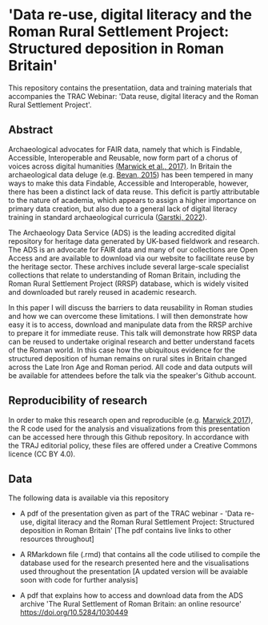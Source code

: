 # 'Data re-use, digital literacy and the Roman Rural Settlement Project: Structured deposition in Roman Britain'

This repository contains the presentatiion, data and training materials that accompanies the TRAC Webinar: 'Data reuse, digital literacy and the Roman Rural Settlement Project'.

## Abstract

Archaeological advocates for FAIR data, namely that which is Findable, Accessible, Interoperable and Reusable, now form part of a chorus of voices across digital humanities [(Marwick et al., 2017)](https://doi.org/10.31235/osf.io/72n8g). In Britain the archaeological data deluge (e.g. [Bevan, 2015](https://doi.org/10.15184/aqy.2015.102)) has been tempered in many ways to make this data Findable, Accessible and Interoperable, however, there has been a distinct lack of data reuse. This deficit is partly attributable to the nature of academia, which appears to assign a higher importance on primary data creation, but also due to a general lack of digital literacy training in standard archaeological curricula ([Garstki, 2022](https://doi.org/10.1017/aap.2022.3)). 

The Archaeology Data Service (ADS) is the leading accredited digital repository for heritage data generated by UK-based fieldwork and research. The ADS is an advocate for FAIR data and many of our collections are Open Access and are available to download via our website to facilitate reuse by the heritage sector. These archives include several large-scale specialist collections that relate to understanding of Roman Britain, including the Roman Rural Settlement Project (RRSP) database, which is widely visited and downloaded but rarely reused in academic research. 

In this paper I will discuss the barriers to data reusability in Roman studies and how we can overcome these limitations. I will then demonstrate how easy it is to access, download and manipulate data from the RRSP archive to prepare it for immediate reuse. This talk will demonstrate how RRSP data can be reused to undertake original research and better understand facets of the Roman world. In this case how the ubiquitous evidence for the structured deposition of human remains on rural sites in Britain changed across the Late Iron Age and Roman period. All code and data outputs will be available for attendees before the talk via the speaker's Github account.

## Reproducibility of research 

In order to make this research open and reproducible (e.g. [Marwick 2017](https://doi.org/10.1007/s10816-015-9272-9)), the R code used for the analysis and visualizations from this presentation can be accessed here through this Github repository. In accordance with the TRAJ editorial policy, these files are offered under a Creative Commons licence (CC BY 4.0). 

## Data

The following data is available via this repository

* A pdf of the presentation given as part of the TRAC webinar - 'Data re-use, digital literacy and the Roman Rural Settlement Project: Structured deposition in Roman Britain' [The pdf contains live links to other resources throughout]

* A RMarkdown file (.rmd) that contains all the code utilised to compile the database used for the research presented here and the visualisations used throughout the presentation [A updated version will be avaiable soon with code for further analysis]

* A pdf that explains how to access and download data from the ADS archive 'The Rural Settlement of Roman Britain: an online resource' https://doi.org/10.5284/1030449
